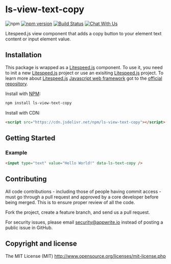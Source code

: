 # ls-view-text-copy

![npm](https://img.shields.io/npm/dt/litespeed.js.svg)
[![npm version](https://badge.fury.io/js/ls-view-text-copy.svg)](https://badge.fury.io/js/ls-view-text-copy)
[![Build Status](https://travis-ci.org/litespeed-js/ls-view-text-copy.svg?branch=master)](https://travis-ci.org/litespeed-js/ls-view-text-copy)
[![Chat With Us](https://img.shields.io/gitter/room/litespeed-js/community.svg)](https://gitter.im/litespeed-js/community?utm_source=share-link&utm_medium=link&utm_campaign=share-link)

Litespeed.js view component that adds a copy button to your element text content or input element value.

## Installation

This package is wrapped as a [Litespeed.js](https://github.com/litespeed-js/litespeed.js) component. To use it, you need to init a new [Litespeed.js](https://github.com/litespeed-js/litespeed.js) project or use an exisiting [Litespeed.js](https://github.com/litespeed-js/litespeed.js) project. To learn more about [Litespeed.js](https://github.com/litespeed-js/litespeed.js) [Javascript web framework](https://github.com/litespeed-js/litespeed.js) got to the [official repository](https://github.com/litespeed-js/litespeed.js).

Install with [NPM](https://www.npmjs.com/):

```bash
npm install ls-view-text-copy
```

Install with CDN:
```html
<script src="https://cdn.jsdelivr.net/npm/ls-view-text-copy"></script>
```

## Getting Started

### Example

```html
<input type="text" value="Hello World!" data-ls-text-copy />
```

## Contributing

All code contributions - including those of people having commit access - must go through a pull request and approved by a core developer before being merged. This is to ensure proper review of all the code.

Fork the project, create a feature branch, and send us a pull request.

For security issues, please email security@appwrite.io instead of posting a public issue in GitHub.

## Copyright and license

The MIT License (MIT) http://www.opensource.org/licenses/mit-license.php
